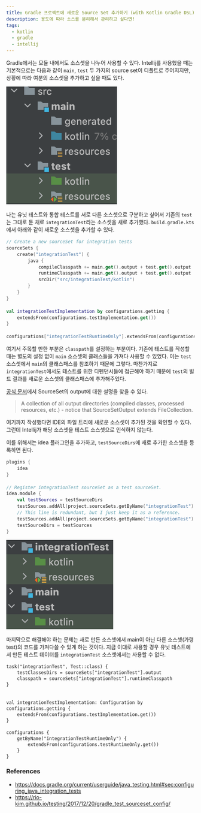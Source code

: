```yaml
---
title: Gradle 프로젝트에 새로운 Source Set 추가하기 (with Kotlin Gradle DSL)
description: 용도에 따라 소스를 분리해서 관리하고 싶다면!
tags:
  - kotlin
  - gradle
  - intellij
---
```


Gradle에서는 모듈 내에서도 소스셋을 나누어 사용할 수 있다. Intellij를 사용했을 때는 기본적으로는 다음과 같이 `main`, `test` 두 가지의 source set이 디폴트로 주어지지만, 상황에 따라 여분의 소스셋을 추가하고 싶을 때도 있다.

![main and test source sets](./main-and-test.png)

나는 유닛 테스트와 통합 테스트를 서로 다른 소스셋으로 구분하고 싶어서 기존의 `test`는 그대로 둔 채로 `integrationTest`라는 소스셋을 새로 추가했다. `build.gradle.kts`에서 아래와 같이 새로운 소스셋을 추가할 수 있다.

```kotlin
// Create a new sourceSet for integration tests
sourceSets {
    create("integrationTest") {
        java {
            compileClasspath += main.get().output + test.get().output
            runtimeClasspath += main.get().output + test.get().output
            srcDir("src/integrationTest/kotlin")
        }
    }
}

val integrationTestImplementation by configurations.getting {
    extendsFrom(configurations.testImplementation.get())
}

configurations["integrationTestRuntimeOnly"].extendsFrom(configurations.testRuntimeOnly.get())
```

여기서 주목할 만한 부분은 `classpath`를 설정하는 부분이다. 기존에 테스트를 작성할 때는 별도의 설정 없이 `main` 소스셋의 클래스들을 가져다 사용할 수 있었다. 이는 `test` 소스셋에서 `main`의 클래스패스를 참조하기 때문에 그렇다. 마찬가지로 `integrationTest`에서도 테스트를 위한 디펜던시들에 접근해야 하기 때문에 `test`의 빌드 결과를 새로운 소스셋의 클래스패스에 추가해주었다.

[공식 문서](https://docs.gradle.org/current/dsl/org.gradle.api.tasks.SourceSetOutput.html)에서 SourceSet의 output에 대한 설명을 찾을 수 있다.

> A collection of all output directories (compiled classes, processed resources, etc.) - notice that SourceSetOutput extends FileCollection.

여기까지 작성했다면 IDE의 파일 트리에 새로운 소스셋이 추가된 것을 확인할 수 있다. 그런데 Intellij가 해당 소스셋을 테스트 소스셋으로 인식하지 않는다.

이를 위해서는 idea 플러그인을 추가하고, `testSourceDirs`에 새로 추가한 소스셋을 등록하면 된다.

```kotlin
plugins {
    idea
}

// Register integrationTest sourceSet as a test sourceSet.
idea.module {
    val testSources = testSourceDirs
    testSources.addAll(project.sourceSets.getByName("integrationTest").java.srcDirs)
    // This line is redundant, but I just keep it as a reference.
    testSources.addAll(project.sourceSets.getByName("integrationTest").resources.srcDirs)
    testSourceDirs = testSources
}
```

![recognize as test source set](./test-source-set.png)

마지막으로 해결해야 하는 문제는 새로 만든 소스셋에서 main이 아닌 다른 소스셋(가령 test)의 코드를 가져다쓸 수 있게 하는 것이다. 지금 이대로 사용할 경우 유닛 테스트에서 만든 테스트 데이터를 `integrationTest` 소스셋에서는 사용할 수 없다.

```
task("integrationTest", Test::class) {
    testClassesDirs = sourceSets["integrationTest"].output
    classpath = sourceSets["integrationTest"].runtimeClasspath
}


val integrationTestImplementation: Configuration by configurations.getting {
    extendsFrom(configurations.testImplementation.get())
}

configurations {
    getByName("integrationTestRuntimeOnly") {
        extendsFrom(configurations.testRuntimeOnly.get())
    }
}
```

### References

- https://docs.gradle.org/current/userguide/java_testing.html#sec:configuring_java_integration_tests
- https://rio-kim.github.io/testing/2017/12/20/gradle_test_sourceset_config/
